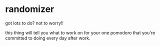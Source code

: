 # randomizer

got lots to do? not to worry!! 

this thing will tell you what to work on for your one pomodoro that you're committed to doing every day after work.
